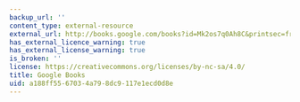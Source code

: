 ```yaml
---
backup_url: ''
content_type: external-resource
external_url: http://books.google.com/books?id=Mk2os7q0Ah8C&printsec=frontcover
has_external_licence_warning: true
has_external_license_warning: true
is_broken: ''
license: https://creativecommons.org/licenses/by-nc-sa/4.0/
title: Google Books
uid: a188ff55-6703-4a79-8dc9-117e1ecd0d8e
---
```

